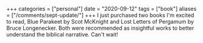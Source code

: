 +++
categories = ["personal"]
date = "2020-09-12"
tags = ["book"]
aliases = ["/comments/sept-update/"]
+++
I just purchased two books I'm excited to read, Blue Parakeet by Scot McKnight and Lost Letters of Pergamum by Bruce Longenecker. Both were recommended as insightful works to better understand the biblical narrative. Can't wait!
